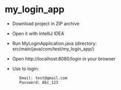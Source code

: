 # my_login_app


- Download project in ZIP archive

- Open it with IntelliJ IDEA

- Run  MyLoginApplication.java  (directory: src/main/java/com/test/my_login_app/)

- Open http://localhost:8080/login in your browser

- Use to login:

		 Email: test@gmail.com
		 Password: Abc_123
